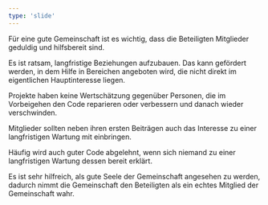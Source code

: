 ```yaml
---
type: 'slide'
---
```

Für eine gute Gemeinschaft ist es wichtig, dass die Beteiligten Mitglieder geduldig und hilfsbereit sind. 

Es ist ratsam, langfristige Beziehungen aufzubauen. Das kann gefördert werden, in dem Hilfe in Bereichen angeboten wird, die nicht direkt im eigentlichen Hauptinteresse liegen. 

Projekte haben keine Wertschätzung gegenüber Personen, die im Vorbeigehen den Code reparieren oder verbessern und danach wieder verschwinden.

Mitglieder sollten neben ihren ersten Beiträgen auch das Interesse zu einer langfristigen Wartung mit einbringen.

Häufig wird auch guter Code abgelehnt, wenn sich niemand zu einer langfristigen Wartung dessen bereit erklärt.

Es ist sehr hilfreich, als gute Seele der Gemeinschaft angesehen zu werden, dadurch nimmt die Gemeinschaft den Beteiligten als ein echtes Mitglied der Gemeinschaft wahr.